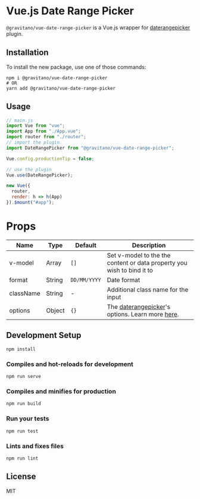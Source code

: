 # Vue.js Date Range Picker

`@gravitano/vue-date-range-picker` is a Vue.js wrapper for [daterangepicker](http://www.daterangepicker.com) plugin.

## Installation

To install the new package, use one of those commands:

```
npm i @gravitano/vue-date-range-picker
# OR
yarn add @gravitano/vue-date-range-picker
```

## Usage

```js
// main.js
import Vue from "vue";
import App from "./App.vue";
import router from "./router";
// import the plugin
import DateRangePicker from "@gravitano/vue-date-range-picker";

Vue.config.productionTip = false;

// use the plugin
Vue.use(DateRangePicker);

new Vue({
  router,
  render: h => h(App)
}).$mount("#app");
```

# Props

| Name      | Type   | Default      | Description                                                                                                                  |
| --------- | ------ | ------------ | ---------------------------------------------------------------------------------------------------------------------------- |
| v-model   | Array  | `[]`         | Set v-model to the the content or data property you wish to bind it to                                                       |
| format    | String | `DD/MM/YYYY` | Date format                                                                                                                  |
| className | String | -            | Additional class name for the input                                                                                          |
| options   | Object | `{}`         | The [daterangepicker](http://www.daterangepicker.com)'s options. Learn more [here](http://www.daterangepicker.com/#options). |

## Development Setup

```
npm install
```

### Compiles and hot-reloads for development

```
npm run serve
```

### Compiles and minifies for production

```
npm run build
```

### Run your tests

```
npm run test
```

### Lints and fixes files

```
npm run lint
```

## License

MIT
